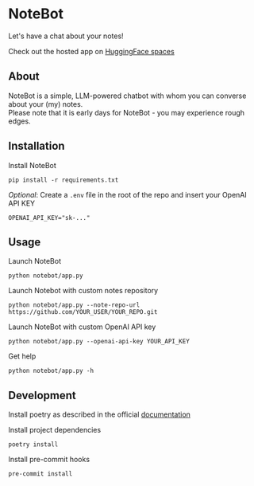 # NoteBot

Let's have a chat about your notes!

Check out the hosted app on [HuggingFace spaces][1]

## About

NoteBot is a simple, LLM-powered chatbot with whom you can converse about your (my) notes.  
Please note that it is early days for NoteBot - you may experience rough edges.

## Installation

Install NoteBot

    pip install -r requirements.txt

_Optional_: Create a `.env` file in the root of the repo and insert your OpenAI API KEY

    OPENAI_API_KEY="sk-..."

## Usage

Launch NoteBot

    python notebot/app.py

Launch Notebot with custom notes repository

    python notebot/app.py --note-repo-url https://github.com/YOUR_USER/YOUR_REPO.git

Launch NoteBot with custom OpenAI API key

    python notebot/app.py --openai-api-key YOUR_API_KEY

Get help

    python notebot/app.py -h

## Development

Install poetry as described in the official [documentation][2]

Install project dependencies

    poetry install

Install pre-commit hooks

    pre-commit install


[1]: https://huggingface.co/spaces/slangenbach/notebot
[2]: https://python-poetry.org/docs/#installation
